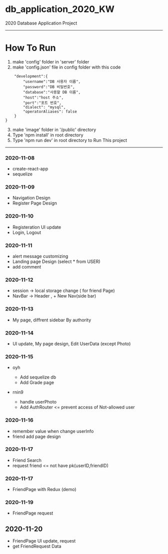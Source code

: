 # db_application_2020_KW
2020 Database Application Project
____________________________________________
# How To Run

1. make 'config' folder in 'server' folder
2. make 'config.json' file in config folder with this code

```{
    "development":{
        "username":"DB 사용자 이름",
        "password":"DB 비밀번호",
        "database":"사용할 DB 이름",
        "host":"host 주소",
        "port":"포트 번호",
        "dialect": "mysql",
        "operatorAliases": false
    }
}
```
3. make 'image' folder in '/public' directory 
4. Type 'npm install' in root directory
5. Type 'npm run dev' in root directory to Run This project
____________________________________________
### 2020-11-08 
* create-react-app
* sequelize

### 2020-11-09
* Navigation Design
* Register Page Design

### 2020-11-10
* Registeration UI update
* Login, Logout

### 2020-11-11
* alert message customizing
* Landing page Design (select * from USER)
* add comment

### 2020-11-12
* session -> local storage change ( for friend Page)
* NavBar -> Header , + New Nav(side bar)

### 2020-11-13
* My page, diffrent sidebar By authority

### 2020-11-14
* UI update, My page design, Edit UserData (except Photo)

### 2020-11-15
* oyh
  * Add sequelize db
  * Add Grade page

* rnin9
  * handle userPhoto
  * Add AuthRouter <= prevent access of Not-allowed user

### 2020-11-16
  * remember value when change userInfo
  * friend add page design

### 2020-11-17
  * Friend Search
  * request friend <= not have pk(userID,friendID)

### 2020-11-17
  * FriendPage with Redux (demo)

### 2020-11-19
  * FriendPage request 

## 2020-11-20
  * FriendPage UI update, request
  * get FriendRequest Data

